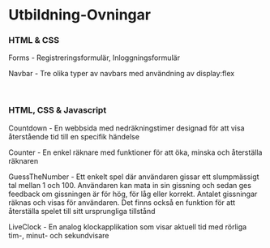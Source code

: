 # Utbildning-Ovningar  


### HTML & CSS  
Forms - Registreringsformulär, Inloggningsformulär  

Navbar - Tre olika typer av navbars med användning av display:flex  

<br>
  
### HTML, CSS & Javascript  
Countdown - En webbsida med nedräkningstimer designad för att visa återstående tid till en specifik händelse  

Counter - En enkel räknare med funktioner för att öka, minska och återställa räknaren  

GuessTheNumber - Ett enkelt spel där användaren gissar ett slumpmässigt tal mellan 1 och 100. Användaren kan mata in sin gissning och sedan ges feedback om gissningen är för hög, för låg eller korrekt. Antalet gissningar räknas och visas för användaren. Det finns också en funktion för att återställa spelet till sitt ursprungliga tillstånd  

LiveClock - En analog klockapplikation som visar aktuell tid med rörliga tim-, minut- och sekundvisare
